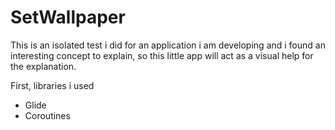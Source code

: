 # SetWallpaper

This is an isolated test i did for an application i am developing and i found an interesting concept to explain, 
so this little app will act as a visual help for the explanation.

First, libraries i used

- Glide
- Coroutines 
